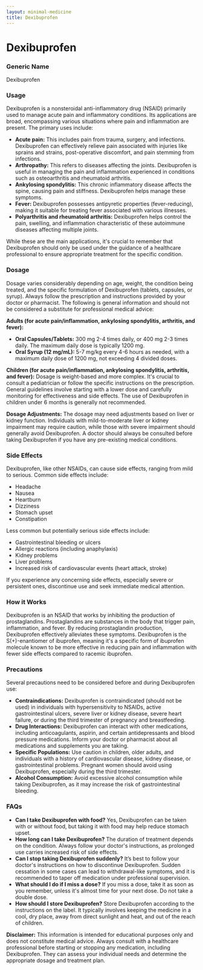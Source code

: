 ```yaml
---
layout: minimal-medicine
title: Dexibuprofen
---
```


# Dexibuprofen
### Generic Name
Dexibuprofen

### Usage

Dexibuprofen is a nonsteroidal anti-inflammatory drug (NSAID) primarily used to manage acute pain and inflammatory conditions.  Its applications are broad, encompassing various situations where pain and inflammation are present.  The primary uses include:

* **Acute pain:** This includes pain from trauma, surgery, and infections.  Dexibuprofen can effectively relieve pain associated with injuries like sprains and strains, post-operative discomfort, and pain stemming from infections.
* **Arthropathy:** This refers to diseases affecting the joints. Dexibuprofen is useful in managing the pain and inflammation experienced in conditions such as osteoarthritis and rheumatoid arthritis.
* **Ankylosing spondylitis:**  This chronic inflammatory disease affects the spine, causing pain and stiffness. Dexibuprofen helps manage these symptoms.
* **Fever:** Dexibuprofen possesses antipyretic properties (fever-reducing), making it suitable for treating fever associated with various illnesses.
* **Polyarthritis and rheumatoid arthritis:** Dexibuprofen helps control the pain, swelling, and inflammation characteristic of these autoimmune diseases affecting multiple joints.

While these are the main applications, it's crucial to remember that Dexibuprofen should only be used under the guidance of a healthcare professional to ensure appropriate treatment for the specific condition.


### Dosage

Dosage varies considerably depending on age, weight, the condition being treated, and the specific formulation of Dexibuprofen (tablets, capsules, or syrup).  Always follow the prescription and instructions provided by your doctor or pharmacist.  The following is general information and should not be considered a substitute for professional medical advice:

**Adults (for acute pain/inflammation, ankylosing spondylitis, arthritis, and fever):**

* **Oral Capsules/Tablets:**  300 mg 2-4 times daily, or 400 mg 2-3 times daily. The maximum daily dose is typically 1200 mg.
* **Oral Syrup (12 mg/mL):** 5-7 mg/kg every 4-6 hours as needed, with a maximum daily dose of 1200 mg, not exceeding 4 divided doses.

**Children (for acute pain/inflammation, ankylosing spondylitis, arthritis, and fever):** Dosage is weight-based and more complex. It's crucial to consult a pediatrician or follow the specific instructions on the prescription.  General guidelines involve starting with a lower dose and carefully monitoring for effectiveness and side effects.  The use of Dexibuprofen in children under 6 months is generally not recommended.


**Dosage Adjustments:**  The dosage may need adjustments based on liver or kidney function.  Individuals with mild-to-moderate liver or kidney impairment may require caution, while those with severe impairment should generally avoid Dexibuprofen.  A doctor should always be consulted before taking Dexibuprofen if you have any pre-existing medical conditions.


### Side Effects

Dexibuprofen, like other NSAIDs, can cause side effects, ranging from mild to serious.  Common side effects include:

* Headache
* Nausea
* Heartburn
* Dizziness
* Stomach upset
* Constipation

Less common but potentially serious side effects include:

* Gastrointestinal bleeding or ulcers
* Allergic reactions (including anaphylaxis)
* Kidney problems
* Liver problems
* Increased risk of cardiovascular events (heart attack, stroke)

If you experience any concerning side effects, especially severe or persistent ones, discontinue use and seek immediate medical attention.


### How it Works

Dexibuprofen is an NSAID that works by inhibiting the production of prostaglandins.  Prostaglandins are substances in the body that trigger pain, inflammation, and fever. By reducing prostaglandin production, Dexibuprofen effectively alleviates these symptoms.  Dexibuprofen is the S(+)-enantiomer of ibuprofen, meaning it's a specific form of ibuprofen molecule known to be more effective in reducing pain and inflammation with fewer side effects compared to racemic ibuprofen.


### Precautions

Several precautions need to be considered before and during Dexibuprofen use:

* **Contraindications:** Dexibuprofen is contraindicated (should not be used) in individuals with hypersensitivity to NSAIDs, active gastrointestinal ulcers, severe liver or kidney disease, severe heart failure, or during the third trimester of pregnancy and breastfeeding.
* **Drug Interactions:** Dexibuprofen can interact with other medications, including anticoagulants, aspirin, and certain antidepressants and blood pressure medications.  Inform your doctor or pharmacist about all medications and supplements you are taking.
* **Specific Populations:**  Use caution in children, older adults, and individuals with a history of cardiovascular disease, kidney disease, or gastrointestinal problems.  Pregnant women should avoid using Dexibuprofen, especially during the third trimester.
* **Alcohol Consumption:** Avoid excessive alcohol consumption while taking Dexibuprofen, as it may increase the risk of gastrointestinal bleeding.

### FAQs

* **Can I take Dexibuprofen with food?** Yes, Dexibuprofen can be taken with or without food, but taking it with food may help reduce stomach upset.
* **How long can I take Dexibuprofen?** The duration of treatment depends on the condition.  Always follow your doctor's instructions, as prolonged use carries increased risk of side effects.
* **Can I stop taking Dexibuprofen suddenly?**  It’s best to follow your doctor's instructions on how to discontinue Dexibuprofen.  Sudden cessation in some cases can lead to withdrawal-like symptoms, and it is recommended to taper off medication under professional supervision.
* **What should I do if I miss a dose?** If you miss a dose, take it as soon as you remember, unless it's almost time for your next dose.  Do not take a double dose.
* **How should I store Dexibuprofen?**  Store Dexibuprofen according to the instructions on the label. It typically involves keeping the medicine in a cool, dry place, away from direct sunlight and heat, and out of the reach of children.


**Disclaimer:** This information is intended for educational purposes only and does not constitute medical advice.  Always consult with a healthcare professional before starting or stopping any medication, including Dexibuprofen. They can assess your individual needs and determine the appropriate dosage and treatment plan.
